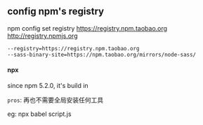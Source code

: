 ## config npm's registry
npm config set registry https://registry.npm.taobao.org  
http://registry.npmjs.org

```
--registry=https://registry.npm.taobao.org
--sass-binary-site=https://npm.taobao.org/mirrors/node-sass/
```

#### npx
since npm 5.2.0, it's build in

`pros`: 再也不需要全局安装任何工具

eg: npx babel script.js

